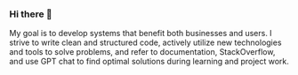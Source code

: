 
### Hi there 👋

My goal is to develop systems that benefit both businesses and users. I strive to write clean and structured code, actively utilize new technologies and tools to solve problems, and refer to documentation, StackOverflow, and use GPT chat to find optimal solutions during learning and project work.


